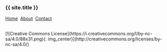
### {{ site.title }}

[Home](/index.html) &nbsp;[About](/rg.html) &nbsp;[Contact](/contact.html)

<br>
[![Creative Commons License](https://i.creativecommons.org/l/by-nc-sa/4.0/88x31.png){: img_center}](http://creativecommons.org/licenses/by-nc-sa/4.0/)
